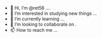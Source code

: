 - 👋 Hi, I’m @ret56 ....
- 👀 I’m interested in studying new things ...
- 🌱 I’m currently learning ...
- 💞️ I’m looking to collaborate on .
- 📫 How to reach me ...
  

<!---
ret56/ret56 is a ✨ special ✨ repository because its `README.md` (this file) appears on your GitHub profile.
You can click the Preview link to take a look at your changes.
--->
